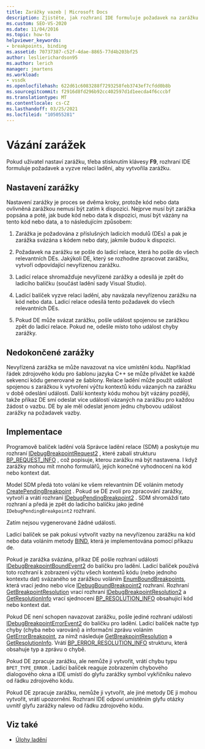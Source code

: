 ```yaml
---
title: Zarážky vazeb | Microsoft Docs
description: Zjistěte, jak rozhraní IDE formuluje požadavek na zarážku a vyzve relaci ladění, aby vytvořila zarážku, když uživatel nastaví zarážku.
ms.custom: SEO-VS-2020
ms.date: 11/04/2016
ms.topic: how-to
helpviewer_keywords:
- breakpoints, binding
ms.assetid: 70737387-c52f-4dae-8865-77d4b203bf25
author: leslierichardson95
ms.author: lerich
manager: jmartens
ms.workload:
- vssdk
ms.openlocfilehash: 622d61c6083288f7293258feb3743ef7cfdd0b8b
ms.sourcegitcommit: f2916d8fd296b92cc402597d1d1eecda4f6cccbf
ms.translationtype: MT
ms.contentlocale: cs-CZ
ms.lasthandoff: 03/25/2021
ms.locfileid: "105055281"
---
```

# <a name="bind-breakpoints"></a>Vázání zarážek
Pokud uživatel nastaví zarážku, třeba stisknutím klávesy **F9**, rozhraní IDE formuluje požadavek a vyzve relaci ladění, aby vytvořila zarážku.

## <a name="set-a-breakpoint"></a>Nastavení zarážky
 Nastavení zarážky je proces se dvěma kroky, protože kód nebo data ovlivněná zarážkou nemusí být zatím k dispozici. Nejprve musí být zarážka popsána a poté, jak bude kód nebo data k dispozici, musí být vázány na tento kód nebo data, a to následujícím způsobem:

1. Zarážka je požadována z příslušných ladicích modulů (DEs) a pak je zarážka svázána s kódem nebo daty, jakmile budou k dispozici.

2. Požadavek na zarážku se pošle do ladicí relace, která ho pošle do všech relevantních DEs. Jakýkoli DE, který se rozhodne zpracovat zarážku, vytvoří odpovídající nevyřízenou zarážku.

3. Ladicí relace shromažďuje nevyřízené zarážky a odesílá je zpět do ladicího balíčku (součást ladění sady Visual Studio).

4. Ladicí balíček vyzve relaci ladění, aby navázala nevyřízenou zarážku na kód nebo data. Ladicí relace odesílá tento požadavek do všech relevantních DEs.

5. Pokud DE může svázat zarážku, pošle událost spojenou se zarážkou zpět do ladicí relace. Pokud ne, odešle místo toho událost chyby zarážky.

## <a name="pending-breakpoints"></a>Nedokončené zarážky
 Nevyřízená zarážka se může navazovat na více umístění kódu. Například řádek zdrojového kódu pro šablonu jazyka C++ se může přivážet ke každé sekvenci kódu generované ze šablony. Relace ladění může použít událost spojenou s zarážkou k vytvoření výčtu kontextů kódu vázaných na zarážku v době odeslání události. Další kontexty kódu mohou být vázány později, takže příkaz DE smí odeslat více událostí vázaných na zarážku pro každou žádost o vazbu. DE by ale měl odeslat jenom jednu chybovou událost zarážky na požadavek vazby.

## <a name="implementation"></a>Implementace
 Programově balíček ladění volá Správce ladění relace (SDM) a poskytuje mu rozhraní [IDebugBreakpointRequest2](../../extensibility/debugger/reference/idebugbreakpointrequest2.md) , které zabalí strukturu [BP_REQUEST_INFO](../../extensibility/debugger/reference/bp-request-info.md) , což popisuje, kterou zarážku má být nastavena. I když zarážky mohou mít mnoho formulářů, jejich konečné vyhodnocení na kód nebo kontext dat.

 Model SDM předá toto volání ke všem relevantním DE voláním metody [CreatePendingBreakpoint](../../extensibility/debugger/reference/idebugengine2-creatependingbreakpoint.md) . Pokud se DE zvolí pro zpracování zarážky, vytvoří a vrátí rozhraní [IDebugPendingBreakpoint2](../../extensibility/debugger/reference/idebugpendingbreakpoint2.md) . SDM shromáždí tato rozhraní a předá je zpět do ladicího balíčku jako jediné `IDebugPendingBreakpoint2` rozhraní.

 Zatím nejsou vygenerované žádné události.

 Ladicí balíček se pak pokusí vytvořit vazby na nevyřízenou zarážku na kód nebo data voláním metody [BIND](../../extensibility/debugger/reference/idebugpendingbreakpoint2-bind.md), která je implementována pomocí příkazu de.

 Pokud je zarážka svázána, příkaz DE pošle rozhraní události [IDebugBreakpointBoundEvent2](../../extensibility/debugger/reference/idebugbreakpointboundevent2.md) do balíčku pro ladění. Ladicí balíček používá toto rozhraní k zobrazení výčtu všech kontextů kódu (nebo jednoho kontextu dat) svázaného se zarážkou voláním [EnumBoundBreakpoints](../../extensibility/debugger/reference/idebugbreakpointboundevent2-enumboundbreakpoints.md), která vrací jedno nebo více [IDebugBoundBreakpoint2](../../extensibility/debugger/reference/idebugboundbreakpoint2.md) rozhraní. Rozhraní [GetBreakpointResolution](../../extensibility/debugger/reference/idebugboundbreakpoint2-getbreakpointresolution.md) vrací rozhraní [IDebugBreakpointResolution2](../../extensibility/debugger/reference/idebugbreakpointresolution2.md) a [GetResolutionInfo](../../extensibility/debugger/reference/idebugbreakpointresolution2-getresolutioninfo.md) vrací sjednocení [BP_RESOLUTION_INFO](../../extensibility/debugger/reference/bp-resolution-info.md) obsahující kód nebo kontext dat.

 Pokud DE není schopen navazovat zarážku, pošle jediné rozhraní události [IDebugBreakpointErrorEvent2](../../extensibility/debugger/reference/idebugbreakpointerrorevent2.md) do balíčku pro ladění. Ladicí balíček načte typ chyby (chyba nebo varování) a informační zprávu voláním [GetErrorBreakpoint](../../extensibility/debugger/reference/idebugbreakpointerrorevent2-geterrorbreakpoint.md), za nímž následuje [GetBreakpointResolution](../../extensibility/debugger/reference/idebugerrorbreakpoint2-getbreakpointresolution.md) a [GetResolutionInfo](../../extensibility/debugger/reference/idebugerrorbreakpointresolution2-getresolutioninfo.md). Vrátí [BP_ERROR_RESOLUTION_INFO](../../extensibility/debugger/reference/bp-error-resolution-info.md) strukturu, která obsahuje typ a zprávu o chybě.

 Pokud DE zpracuje zarážku, ale nemůže ji vytvořit, vrátí chybu typu `BPET_TYPE_ERROR` . Ladicí balíček reaguje zobrazením chybového dialogového okna a IDE umístí do glyfu zarážky symbol vykřičníku nalevo od řádku zdrojového kódu.

 Pokud DE zpracuje zarážku, nemůže ji vytvořit, ale jiné metody DE ji mohou vytvořit, vrátí upozornění. Rozhraní IDE odpoví umístěním glyfu otázky uvnitř glyfu zarážky nalevo od řádku zdrojového kódu.

## <a name="see-also"></a>Viz také
- [Úlohy ladění](../../extensibility/debugger/debugging-tasks.md)
